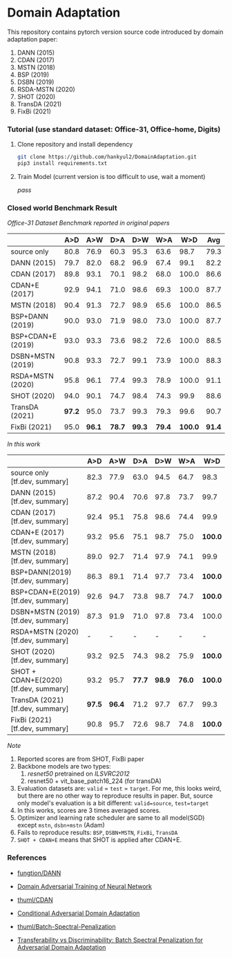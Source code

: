 # Domain Adaptation

This repository contains pytorch version source code introduced by domain adaptation paper:

1. DANN (2015)
2. CDAN (2017)
3. MSTN (2018)
4. BSP (2019)
5. DSBN (2019)
6. RSDA-MSTN (2020)
7. SHOT (2020)
8. TransDA (2021)
9. FixBi (2021)



### Tutorial (use standard dataset: Office-31, Office-home, Digits)

1. Clone repository and install dependency

   ```bash
   git clone https://github.com/hankyul2/DomainAdaptation.git
   pip3 install requirements.txt
   ```

2. Train Model (current version is too difficult to use, wait a moment)

   *pass*



### Closed world Benchmark Result

*Office-31 Dataset Benchmark reported in original papers*

|                   | A>D      | A>W      | D>A      | D>W      | W>A      | W>D       | Avg      |
| ----------------- | -------- | -------- | -------- | -------- | -------- | --------- | -------- |
| source only       | 80.8     | 76.9     | 60.3     | 95.3     | 63.6     | 98.7      | 79.3     |
| DANN (2015)       | 79.7     | 82.0     | 68.2     | 96.9     | 67.4     | 99.1      | 82.2     |
| CDAN (2017)       | 89.8     | 93.1     | 70.1     | 98.2     | 68.0     | 100.0     | 86.6     |
| CDAN+E (2017)     | 92.9     | 94.1     | 71.0     | 98.6     | 69.3     | 100.0     | 87.7     |
| MSTN (2018)       | 90.4     | 91.3     | 72.7     | 98.9     | 65.6     | 100.0     | 86.5     |
| BSP+DANN (2019)   | 90.0     | 93.0     | 71.9     | 98.0     | 73.0     | 100.0     | 87.7     |
| BSP+CDAN+E (2019) | 93.0     | 93.3     | 73.6     | 98.2     | 72.6     | 100.0     | 88.5     |
| DSBN+MSTN (2019)  | 90.8     | 93.3     | 72.7     | 99.1     | 73.9     | 100.0     | 88.3     |
| RSDA+MSTN (2020)  | 95.8     | 96.1     | 77.4     | 99.3     | 78.9     | 100.0     | 91.1     |
| SHOT (2020)       | 94.0     | 90.1     | 74.7     | 98.4     | 74.3     | 99.9      | 88.6     |
| TransDA (2021)    | **97.2** | 95.0     | 73.7     | 99.3     | 79.3     | 99.6      | 90.7     |
| FixBi (2021)      | 95.0     | **96.1** | **78.7** | **99.3** | **79.4** | **100.0** | **91.4** |

*In this work*

|                                            | A>D      | A>W      | D>A      | D>W      | W>A      | W>D       | Avg      |
| ------------------------------------------ | -------- | -------- | -------- | -------- | -------- | --------- | -------- |
| source only<br />[tf.dev, summary]         | 82.3     | 77.9     | 63.0     | 94.5     | 64.7     | 98.3      | 80.1     |
| DANN (2015)<br />[tf.dev, summary]         | 87.2     | 90.4     | 70.6     | 97.8     | 73.7     | 99.7      | 86.6     |
| CDAN (2017)<br />[tf.dev, summary]         | 92.4     | 95.1     | 75.8     | 98.6     | 74.4     | 99.9      | 89.4     |
| CDAN+E (2017)<br />[tf.dev, summary]       | 93.2     | 95.6     | 75.1     | 98.7     | 75.0     | **100.0** | 89.6     |
| MSTN (2018)<br />[tf.dev, summary]         | 89.0     | 92.7     | 71.4     | 97.9     | 74.1     | 99.9      | 87.5     |
| BSP+DANN(2019)<br />[tf.dev, summary]      | 86.3     | 89.1     | 71.4     | 97.7     | 73.4     | **100.0** | 86.3     |
| BSP+CDAN+E(2019)<br />[tf.dev, summary]    | 92.6     | 94.7     | 73.8     | 98.7     | 74.7     | **100.0** | 89.1     |
| DSBN+MSTN (2019)<br />[tf.dev, summary]    | 87.3     | 91.9     | 71.0     | 97.8     | 73.4     | 100.0     | 86.9     |
| RSDA+MSTN (2020)<br />[tf.dev, summary]    | -        | -        | -        | -        | -        | -         | -        |
| SHOT (2020)<br />[tf.dev, summary]         | 93.2     | 92.5     | 74.3     | 98.2     | 75.9     | **100.0** | 89.0     |
| SHOT + CDAN+E(2020)<br />[tf.dev, summary] | 93.2     | 95.7     | **77.7** | **98.9** | **76.0** | **100.0** | **90.2** |
| TransDA (2021)<br />[tf.dev, summary]      | **97.5** | **96.4** | 71.2     | 97.7     | 67.7     | 99.3      | 88.3     |
| FixBi (2021)<br />[tf.dev, summary]        | 90.8     | 95.7     | 72.6     | 98.7     | 74.8     | **100.0** | 88.8     |

*Note*

1. Reported scores are from SHOT, FixBi paper
2. Backbone models are two types:
   1. *resnet50* pretrained on *ILSVRC2012*
   2. resnet50 + vit_base_patch16_224 (for transDA)
3. Evaluation datasets are:  `valid` = `test` = `target`. For me, this looks weird, but there are no other way to reproduce results in paper. But, source only model's evaluation is a bit different: `valid=source`, `test=target`
4. In this works, scores are 3 times averaged scores.
6. Optimizer and learning rate scheduler are same to all model(SGD) except `mstn`, `dsbn+mstn` (Adam)
7. Fails to reproduce results: `BSP`, `DSBN+MSTN`, `FixBi`, `TransDA`
7. `SHOT + CDAN+E` means that SHOT is applied after CDAN+E.



### References

- [fungtion/DANN](https://github.com/fungtion/DANN)
- [Domain Adversarial Training of Neural Network](https://arxiv.org/abs/1505.07818)
- [thuml/CDAN](https://github.com/thuml/CDAN)
- [Conditional Adversarial Domain Adaptation](https://arxiv.org/abs/1705.10667)

- [thuml/Batch-Spectral-Penalization](https://github.com/thuml/Batch-Spectral-Penalization)
- [Transferability vs Discriminability: Batch Spectral Penalization for Adversarial Domain Adaptation](http://proceedings.mlr.press/v97/chen19i.html)